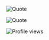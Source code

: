 ![Quote](https://github-readme-quotes.herokuapp.com/quote)

![Quote](https://github.com/DevElkami/github-readme-quotes)

![Profile views](https://gpvc.arturio.dev/DevElkami)
